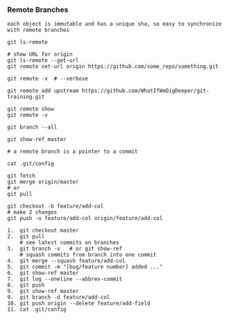 ### Remote Branches

    each object is immutable and has a unique sha, so easy to synchronize with remote branches

    git ls-remote

    # show URL for origin
    git ls-remote --get-url
    git remote set-url origin https://github.com/some_repo/something.git

    git remote -v  # --verbose

    git remote add upstream https://github.com/WhatIfWeDigDeeper/git-training.git

    git remote show
    git remote -v

    git branch --all
    
    git show-ref master

    # a remote branch is a pointer to a commit

    cat .git/config

    git fetch
    git merge origin/master
    # or
    git pull

    git checkout -b feature/add-col
    # make 2 changes
    git push -u feature/add-col origin/feature/add-col

    1.  git checkout master
    2.  git pull
        # see latest commits on branches
    3.  git branch -v   # or git show-ref
        # squash commits from branch into one commit
    4.  git merge --squash feature/add-col
    5.  git commit -m "[bug/feature number] added ..."
    6.  git show-ref master
    7.  git log --oneline --abbrev-commit
    8.  git push
    9.  git show-ref master
    9.  git branch -d feature/add-col
    10. git push origin --delete feature/add-field
    11. cat .git/config
    




